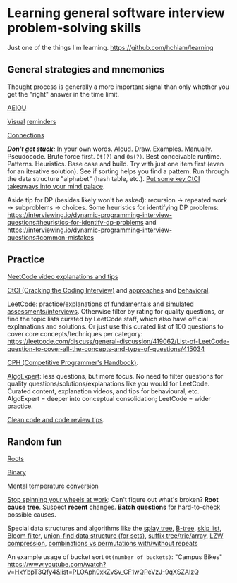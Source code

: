 # Learning general software interview problem-solving skills

Just one of the things I'm learning. https://github.com/hchiam/learning

## General strategies and mnemonics

Thought process is generally a more important signal than only whether you get the "right" answer in the time limit.

[AEIOU](https://hchiam.blogspot.com/2019/03/programming-problem-solving-mnemonic.html)

[Visual](https://hchiam.blogspot.com/2017/02/10-programming-data-structures-and-algorithms-in-pictures.html) [reminders](https://hchiam.blogspot.com/2019/03/random-visual-mnemonics-for-programming.html)

[Connections](https://hchiam.blogspot.com/2016/11/learning-faster-and-memory-structures.html)

_**Don't get stuck:**_ In your own words. Aloud. Draw. Examples. Manually. Pseudocode. Brute force first. `Ot(?)` and `Os(?)`. Best conceivable runtime. Patterns. Heuristics. Base case and build. Try with just one item first (even for an iterative solution). See if sorting helps you find a pattern. Run through the data structure "alphabet" (hash table, etc.). [Put some key CtCI takeaways into your mind palace](https://app.memrise.com/course/6044034/abridged-ctci-mp-71/).

Aside tip for DP (besides likely won't be asked): recursion -> repeated work -> subproblems -> choices. Some heuristics for identifying DP problems: https://interviewing.io/dynamic-programming-interview-questions#heuristics-for-identify-dp-problems and https://interviewing.io/dynamic-programming-interview-questions#common-mistakes

## Practice

[NeetCode video explanations and tips](https://www.youtube.com/playlist?list=PLot-Xpze53leF0FeHz2X0aG3zd0mr1AW_)

[CtCI (Cracking the Coding Interview)](https://www.crackingthecodinginterview.com) and [approaches](https://www.crackingthecodinginterview.com/uploads/6/5/2/8/6528028/cracking_the_coding_skills_-_v6.pdf) and [behavioral](https://www.crackingthecodinginterview.com/uploads/6/5/2/8/6528028/cracking_the_soft_skills_-_v6.pdf).

[LeetCode](https://leetcode.com): practice/explanations of [fundamentals](https://leetcode.com/explore/learn) and [simulated assessments/interviews](https://leetcode.com/assessment). Otherwise filter by rating for quality questions, or find the topic lists curated by LeetCode staff, which also have official explanations and solutions. Or just use this curated list of 100 questions to cover core concepts/techniques per category: https://leetcode.com/discuss/general-discussion/419062/List-of-LeetCode-question-to-cover-all-the-concepts-and-type-of-questions/415034

[CPH (Competitive Programmer's Handbook)](https://github.com/pllk/cphb).

[AlgoExpert](https://www.algoexpert.io): less questions, but more focus. No need to filter questions for quality questions/solutions/explanations like you would for LeetCode. Curated content, explanation videos, and tips for behavioural, etc. AlgoExpert = deeper into conceptual consolidation; LeetCode = wider practice.

[Clean code and code review tips](https://github.com/hchiam/random-code-tips).

## Random fun

[Roots](https://hchiam.blogspot.com/2017/10/mentally-finding-roots-and-squares-or.html)

[Binary](https://hchiam.blogspot.com/2015/09/how-to-quickly-convert-binary-to-decimal.html)

[Mental](https://hchiam.blogspot.com/2017/08/google-voice-mental-temperature-converter.html) [temperature](https://hchiam.blogspot.com/2016/09/how-to-convert-temperature-quickly-in.html) [conversion](https://hchiam.blogspot.com/2015/12/how-to-convert-temperature-f-c-quickly.html)

[Stop spinning your wheels at work](https://willmurphyscode.net/2016/04/06/learning-hack-recognize-and-interrupt-wheel-spinning): Can't figure out what's broken?
**Root cause tree**. Suspect **recent** changes. **Batch questions** for hard-to-check possible causes.

Special data structures and algorithms like the [splay tree](https://github.com/hchiam/learning-splay-tree), [B-tree](https://github.com/hchiam/learning-b-tree), [skip list](https://github.com/hchiam/learning-skip-list), [Bloom filter](https://github.com/hchiam/learning-bloom-filter), [union-find data structure (for sets)](https://github.com/hchiam/learning-union-find), [suffix tree/trie/array](https://github.com/hchiam/learning-suffix-tree), [LZW compression](https://github.com/hchiam/learning-lzw), [combinations vs permutations with/without repeats](https://github.com/hchiam/learning-combinations-vs-permutations)

An example usage of bucket sort `Ot(number of buckets)`: "Campus Bikes" https://www.youtube.com/watch?v=HxYbpT3Qfy4&list=PLOAph0xkZvSv_CF1wQPeVzJ-9qXSZAIzQ

